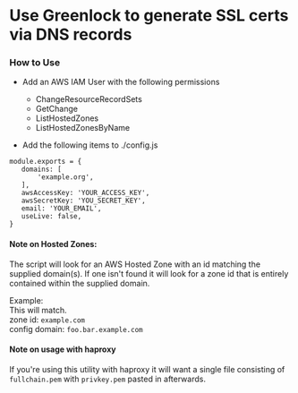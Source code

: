 # Use Greenlock to generate SSL certs via DNS records

### How to Use
- Add an AWS IAM User with the following permissions
  - ChangeResourceRecordSets
  - GetChange
  - ListHostedZones
  - ListHostedZonesByName

- Add the following items to ./config.js
 ```
 module.exports = {
    domains: [
        'example.org',
    ],
    awsAccessKey: 'YOUR_ACCESS_KEY',
    awsSecretKey: 'YOU_SECRET_KEY',
    email: 'YOUR_EMAIL',
    useLive: false,
}
```

#### Note on Hosted Zones:
The script will look for an AWS Hosted Zone with an id matching the supplied domain(s).
If one isn't found it will look for a zone id that is entirely contained within the supplied domain. 

Example:  
This will match.  
zone id: `example.com`  
config domain: `foo.bar.example.com`


#### Note on usage with haproxy
If you're using this utility with haproxy it will want a single file consisting of `fullchain.pem` with `privkey.pem` pasted in afterwards.

